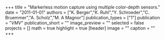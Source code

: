 +++
title = "Markerless motion capture using multiple color-depth sensors."
date = "2011-01-01"
authors = ["K. Berger","K. Ruhl","Y. Schroeder","C. Bruemmer","A. Scholz","M. A Magnor"]
publication_types = ["1"]
publication = "_VMV_"
publication_short = ""
image_preview = ""
selected = false
projects = []
math = true
highlight = true
[header]
image = ""
caption = ""
+++

